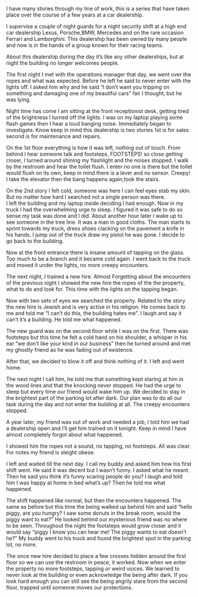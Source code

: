 I have many stories through my line of work, this is a series that have taken place over the course of a few years at a car dealership.  

I supervise a couple of night guards for a night security shift at a high end car dealership Lexus, Porsche,BMW, Mercedes and on the  rare occasion Ferrari and Lamborghini.  This dealership has been owned by many people and now is in the hands of a group known for their racing teams.

About this dealership during the day it’s like any other dealerships, but at night the building no longer welcomes people.

The first night I met with the operations manager that day, we went over the ropes and what was expected.  Before he left he said to never enter with the lights off.  I asked him why and he said “I don’t want you tripping on something and damaging one of my beautiful cars” fair I thought, but he was lying.

Night time has come I am sitting at the front receptionist desk, getting tired of the brightness I turned off the lights. I was on my laptop playing some flash games then I hear a loud banging noise.  Immediately began to investigate.  Know keep in mind this dealership is two stories 1st is for sales second is for maintenance and repairs.  

On the 1st floor everything is how it was left, nothing out of touch.  From behind I hear someone talk and footsteps,  FOOTSTEPS! so close getting closer, I turned around shining my flashlight and the noises stopped.  I walk by the restroom and hear the toilet flush. I enter no one is there but the toilet would flush on its own, keep in mind there is a lever and no sensor.  Creepy!  I take the elevator then the bang happens again,took the stairs.

On the 2nd story I felt cold, someone was here I can feel eyes stab my skin. But no matter how hard I searched not a single person was there.  
I left the building and my laptop inside deciding I had enough.  Now in my truck I had the overwhelming urge to sleep. I figured it was safe to do so sense my task was done and I did.  About another hour later I wake up to see someone in the tree line. It was a man in good cloths.  The man starts to sprint towards my truck, dress shoes clacking on the pavement a knife in his hands.  I jump out of the truck draw my pistol he was gone.  I decide to go back to the building.

Now at the front entrance there is insane amount of tapping on the glass.  Too much to be a branch and it became cold again. I went back to the truck and moved it under the lights, no more creepy encounters.

The next night, I trained a new hire.  Almost
Forgetting about the encounters of the previous night I showed the new hire the ropes of the the property, what to do and look for.  This time with the lights on the tapping began.

Now with two sets of eyes we searched the property.  Related to the story the new hire is Jewish and is very active in his religion. He comes back to me and told me “I can’t do this, the building hates me”. I laugh and say it can’t it’s a building.  He told me what happened.

The new guard was on the second floor while I was on the first.  There was footsteps but this time he felt a cold hand on his shoulder, a whisper in his ear “we don’t like your kind in our business” then he turned around and met my ghostly friend as he was fading out of existence.

After that, we decided to blow it off and think nothing of it.  I left and went home.

The next night I call him, he told me that something kept staring at him in the wood lines and that the knocking never stopped.  He had the urge to sleep but every time our friend would wake him up.  We decided to stay in the brightest part of the parking lot after dark.  Our plan was to do all our task during the day and not enter the building at all.  The creepy encounters stopped.

A year later, my friend was out of work and needed a job, I told him we had a dealership open and I’ll get him trained on it tonight.  Keep in mind I have almost completely forgot about what happened.

I showed him the ropes not a sound, no tapping, no footsteps.  All was clear. For notes my friend is sleight obese.

I left and waited till the next day.   I call my buddy and asked him how his first shift went.  He said it was decent but I wasn’t funny. I asked what he meant.  Then he said you think it’s funny scaring
 people do you? I laugh and told him I was happy at home in bed what’s up?  Then he told me what happened.

The shift happened like normal, but then the encounters happened.  The same as before but this time the being walked up behind him and said “hello piggy, are you hungry? I saw some donuts in the break room, would the piggy want to eat?” He looked behind our mysterious friend was no where to be seen.  Throughout the night the footsteps would grow closer and it would say “piggy I know you can hear me! The piggy wants to eat doesn’t he?” My buddy went to his truck and found the brightest spot in the parking lot, no more.

The once new hire decided to place a few crosses hidden around the first floor so we can use the restroom in peace, it worked.  Now when we enter the property no more footsteps, tapping or weird voices.  We learned to never look at the building or even acknowledge the being after dark. If you look hard enough you can still see the being angrily stare from the second floor, trapped until someone moves our protections.